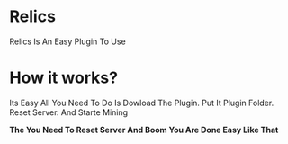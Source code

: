 # Relics
Relics Is An Easy Plugin To Use
# How it works?
Its Easy All You Need To Do Is Dowload The Plugin.
Put It Plugin Folder.
Reset Server.
And Starte Mining

**The You Need To Reset Server And Boom You Are Done Easy Like That**








